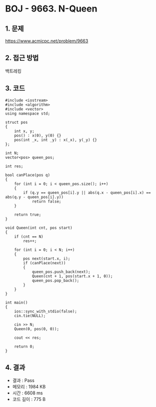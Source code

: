 # BOJ - 9663. N-Queen

## 1. 문제  
https://www.acmicpc.net/problem/9663
## 2. 접근 방법  
백트레킹
## 3. 코드  
```
#include <iostream>
#include <algorithm>
#include <vector>
using namespace std;

struct pos
{
	int x, y;
	pos() : x(0), y(0) {}
	pos(int _x, int _y) : x(_x), y(_y) {}
};

int N;
vector<pos> queen_pos;

int res;

bool canPlace(pos q)
{
	for (int i = 0; i < queen_pos.size(); i++)
	{
		if (q.y == queen_pos[i].y || abs(q.x - queen_pos[i].x) == abs(q.y - queen_pos[i].y))
			return false;
	}

	return true;
}

void Queen(int cnt, pos start)
{
	if (cnt == N)
		res++;

	for (int i = 0; i < N; i++)
	{
		pos next(start.x, i);
		if (canPlace(next))
		{
			queen_pos.push_back(next);
			Queen(cnt + 1, pos(start.x + 1, 0));
			queen_pos.pop_back();
		}		
	}
}

int main()
{
	ios::sync_with_stdio(false);
	cin.tie(NULL);

	cin >> N;
	Queen(0, pos(0, 0));

	cout << res;

	return 0;
}
```
## 4. 결과
- 결과 : Pass
- 메모리 : 1984 KB
- 시간 : 6608 ms
- 코드 길이 : 775 B